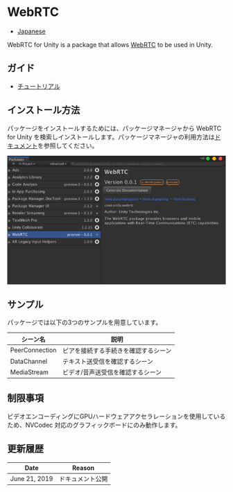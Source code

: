 # WebRTC

- [Japanese](../jp/index.md)

WebRTC for Unity is a package that allows [WebRTC](https://webrtc.org) to be used in Unity.

## ガイド

* [チュートリアル](tutorial.md)

## インストール方法
パッケージをインストールするためには、パッケージマネージャから WebRTC for Unity を検索しインストールします。パッケージマネージャの利用方法は[ドキュメント](https://docs.unity3d.com/Packages/com.unity.package-manager-ui@latest/index.html)を参照してください。

<img src="../images/webrtc_package_manager.png" width=600 align=center>

## サンプル
パッケージでは以下の3つのサンプルを用意しています。

| シーン名       | 説明                                 |
| -------------- | ------------------------------------ |
| PeerConnection | ピアを接続する手続きを確認するシーン |
| DataChannel    | テキスト送受信を確認するシーン       |
| MediaStream    | ビデオ/音声送受信を確認するシーン    |

## 制限事項

ビデオエンコーディングにGPUハードウェアアクセラレーションを使用しているため、NVCodec 対応のグラフィックボードにのみ動作します。

## 更新履歴

|Date|Reason|
|---|---|
|June 21, 2019|ドキュメント公開|
